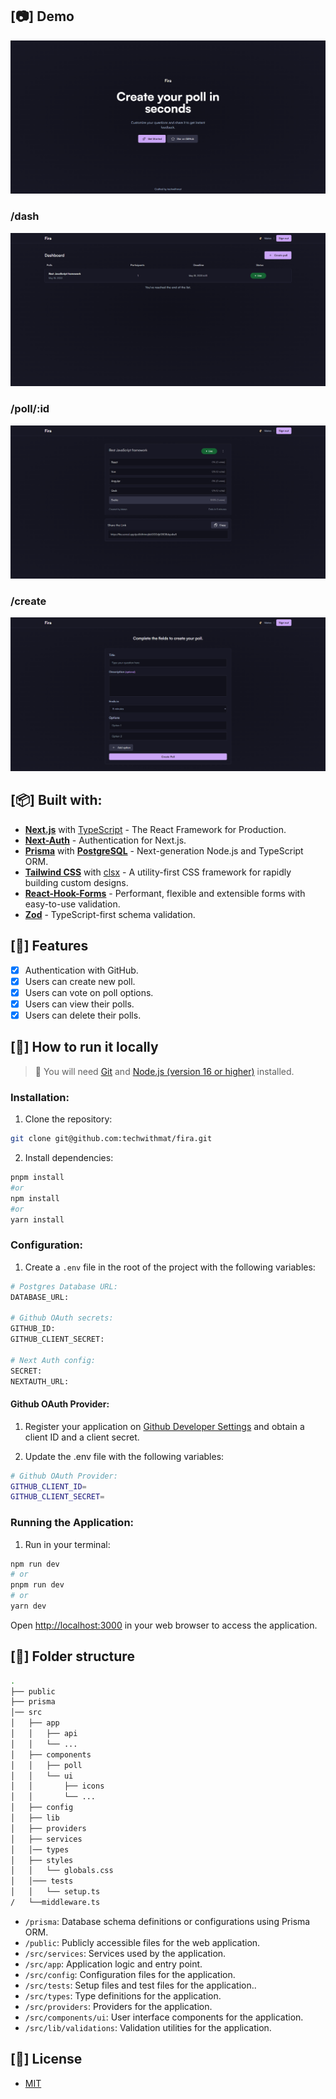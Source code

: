 ## [📷] Demo

![Home](public/banner.png)

### /dash

![Dashboard](public/dashboard.png)

### /poll/:id

![Poll preview](public/poll-preview.png)

### /create

![Poll preview](public/create.png)

###

## [📦] Built with:

- **[Next.js](https://nextjs.org/)** with [TypeScript](https://www.typescriptlang.org/) - The React Framework for Production.
- **[Next-Auth](https://next-auth.js.org/)** - Authentication for Next.js.
- **[Prisma](https://www.prisma.io/)** with **[PostgreSQL](https://www.postgresql.org/)** - Next-generation Node.js and TypeScript ORM.
- **[Tailwind CSS](https://tailwindcss.com/)** with [clsx](https://github.com/lukeed/clsx) - A utility-first CSS framework for rapidly building custom designs.
- **[React-Hook-Forms](https://react-hook-form.com/)** - Performant, flexible and extensible forms with easy-to-use validation.
- **[Zod](https://zod.dev/)** - TypeScript-first schema validation.

## [🎉] Features

- [x] Authentication with GitHub.
- [x] Users can create new poll.
- [x] Users can vote on poll options.
- [x] Users can view their polls.
- [x] Users can delete their polls.

## [🔧] How to run it locally

> 🚧 You will need [Git](https://git-scm.com/downloads) and [Node.js (version 16 or higher)](https://nodejs.org/en) installed.

### **Installation:**

1. Clone the repository:

```bash
git clone git@github.com:techwithmat/fira.git
```

2. Install dependencies:

```bash
pnpm install
#or
npm install
#or
yarn install
```

### **Configuration:**

1. Create a `.env` file in the root of the project with the following variables:

```bash
# Postgres Database URL:
DATABASE_URL:

# Github OAuth secrets:
GITHUB_ID:
GITHUB_CLIENT_SECRET:

# Next Auth config:
SECRET:
NEXTAUTH_URL:
```

#### **Github OAuth Provider:**

1. Register your application on [Github Developer Settings](https://github.com/settings/developers) and obtain a client ID and a client secret.

2. Update the .env file with the following variables:

```bash
# Github OAuth Provider:
GITHUB_CLIENT_ID=
GITHUB_CLIENT_SECRET=
```

### **Running the Application:**

1. Run in your terminal:

```bash
npm run dev
# or
pnpm run dev
# or
yarn dev
```

Open [http://localhost:3000](http://localhost:3000) in your web browser to access the application.

## [📂] Folder structure

```bash
.
├── public
├── prisma
│── src
│   ├── app
│   │   ├── api
│   │   └── ...
│   ├── components
│   │   ├── poll
│   │   └── ui
│   │       ├── icons
│   │       └── ...
│   ├── config
│   ├── lib
│   ├── providers
│   ├── services
│   │── types
│   ├── styles
│   │   └── globals.css
│   │─── tests
│   │   └── setup.ts
/   └──middleware.ts
```

- `/prisma`: Database schema definitions or configurations using Prisma ORM.
- `/public`: Publicly accessible files for the web application.
- `/src/services`: Services used by the application.
- `/src/app`: Application logic and entry point.
- `/src/config`: Configuration files for the application.
- `/src/tests`: Setup files and test files for the application..
- `/src/types`: Type definitions for the application.
- `/src/providers`: Providers for the application.
- `/src/components/ui`: User interface components for the application.
- `/src/lib/validations`: Validation utilities for the application.

## [🔑] License

- [MIT](https://github.com/moaqz/fira/blob/main/LICENSE)

